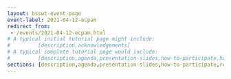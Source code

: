 ```yaml
---
layout: bsswt-event-page
event-label: 2021-04-12-ecpam
redirect_from:
 - /events/2021-04-12-ecpam.html
# A typical initial tutorial page might include:
#         [description,acknowledgements]
# A typical complete tutorial page would include: 
#         [description,agenda,presentation-slides,how-to-participate,hands-on-exercises,stay-in-touch,resources-from-presentations,requested-citation,acknowledgments]
sections: [description,agenda,presentation-slides,how-to-participate,related-ecpam-events,stay-in-touch,resources-from-presentations,requested-citation,acknowledgments]
---
```

